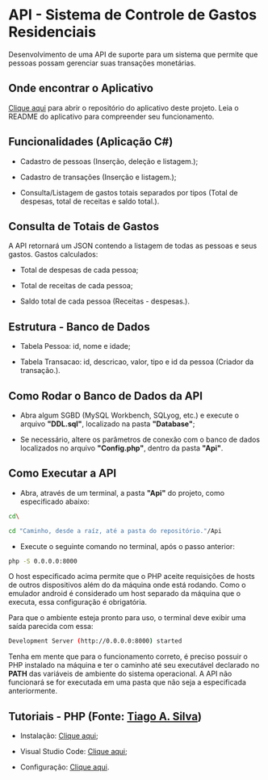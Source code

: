 # API - Sistema de Controle de Gastos Residenciais

Desenvolvimento de uma API de suporte para um sistema que permite que pessoas possam gerenciar suas transações monetárias.

## Onde encontrar o Aplicativo

[Clique aqui](https://github.com/PabloValentin94/App_Controle_Gastos_Residenciais) para abrir o repositório do aplicativo deste projeto. Leia o README do aplicativo para compreender seu funcionamento.

## Funcionalidades (Aplicação C#)

- Cadastro de pessoas (Inserção, deleção e listagem.);

- Cadastro de transações (Inserção e listagem.);

- Consulta/Listagem de gastos totais separados por tipos (Total de despesas, total de receitas e saldo total.).

## Consulta de Totais de Gastos

A API retornará um JSON contendo a listagem de todas as pessoas e seus gastos. Gastos calculados:

- Total de despesas de cada pessoa;

- Total de receitas de cada pessoa;

- Saldo total de cada pessoa (Receitas - despesas.).

## Estrutura - Banco de Dados

- Tabela Pessoa: id, nome e idade;

- Tabela Transacao: id, descricao, valor, tipo e id da pessoa (Criador da transação.).

## Como Rodar o Banco de Dados da API

- Abra algum SGBD (MySQL Workbench, SQLyog, etc.) e execute o arquivo **"DDL.sql"**, localizado na pasta **"Database"**;

- Se necessário, altere os parâmetros de conexão com o banco de dados localizados no arquivo **"Config.php"**, dentro da pasta **"Api"**.

## Como Executar a API

- Abra, através de um terminal, a pasta **"Api"** do projeto, como especificado abaixo:

```bash
cd\

cd "Caminho, desde a raíz, até a pasta do repositório."/Api
```

- Execute o seguinte comando no terminal, após o passo anterior:

```bash
php -S 0.0.0.0:8000
```

O host especificado acima permite que o PHP aceite requisições de hosts de outros dispositivos além do da máquina onde está rodando. Como o emulador android é considerado um host separado da máquina que o executa, essa configuração é obrigatória.

Para que o ambiente esteja pronto para uso, o terminal deve exibir uma saída parecida com essa:

```bash
Development Server (http://0.0.0.0:8000) started
```

Tenha em mente que para o funcionamento correto, é preciso possuir o PHP instalado na máquina e ter o caminho até seu executável declarado no **PATH** das variáveis de ambiente do sistema operacional. A API não funcionará se for executada em uma pasta que não seja a especificada anteriormente.

## Tutoriais - PHP (Fonte: [Tiago A. Silva](https://www.youtube.com/@prof.tiagotas))

- Instalação: [Clique aqui](https://www.youtube.com/watch?v=16Efwzm1944&list=PLHVpcBDJr5dn5xP1FWclsDgSSVNLzPit7&index=1&pp=iAQB);

- Visual Studio Code: [Clique aqui](https://www.youtube.com/watch?v=kk0VxU3dh5Q&list=PLHVpcBDJr5dn5xP1FWclsDgSSVNLzPit7&index=2&pp=iAQB);

- Configuração: [Clique aqui](https://www.youtube.com/watch?v=VUF6rJJERqs&list=PLHVpcBDJr5dn5xP1FWclsDgSSVNLzPit7&index=3&pp=iAQB).
